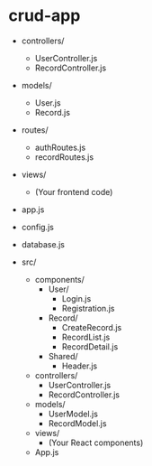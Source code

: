# crud-app

- controllers/
  - UserController.js
  - RecordController.js
- models/
  - User.js
  - Record.js
- routes/
  - authRoutes.js
  - recordRoutes.js
- views/
  - (Your frontend code)
- app.js
- config.js
- database.js


- src/
  - components/
    - User/
      - Login.js
      - Registration.js
    - Record/
      - CreateRecord.js
      - RecordList.js
      - RecordDetail.js
    - Shared/
      - Header.js
  - controllers/
    - UserController.js
    - RecordController.js
  - models/
    - UserModel.js
    - RecordModel.js
  - views/
    - (Your React components)
  - App.js
